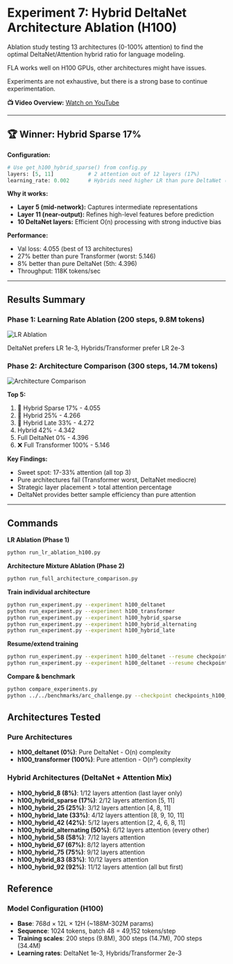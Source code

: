 # Experiment 7: Hybrid DeltaNet Architecture Ablation (H100)

Ablation study testing 13 architectures (0-100% attention) to find the optimal DeltaNet/Attention hybrid ratio for language modeling.

FLA works well on H100 GPUs, other architectures might have issues.

Experiments are not exhaustive, but there is a strong base to continue experimentation.

**📺 Video Overview:** [Watch on YouTube](https://www.youtube.com/watch?v=tf3ESMqDOTY)

---

## 🏆 Winner: Hybrid Sparse 17%

**Configuration:**
```python
# Use get_h100_hybrid_sparse() from config.py
layers: [5, 11]           # 2 attention out of 12 layers (17%)
learning_rate: 0.002      # Hybrids need higher LR than pure DeltaNet (0.001)
```

**Why it works:**
- **Layer 5 (mid-network):** Captures intermediate representations
- **Layer 11 (near-output):** Refines high-level features before prediction  
- **10 DeltaNet layers:** Efficient O(n) processing with strong inductive bias

**Performance:**
- Val loss: 4.055 (best of 13 architectures)
- 27% better than pure Transformer (worst: 5.146)
- 8% better than pure DeltaNet (5th: 4.396)
- Throughput: 118K tokens/sec

---

## Results Summary

### Phase 1: Learning Rate Ablation (200 steps, 9.8M tokens)
![LR Ablation](lr_ablation_h100/lr_ablation_h100_comparison.png)

DeltaNet prefers LR 1e-3, Hybrids/Transformer prefer LR 2e-3

### Phase 2: Architecture Comparison (300 steps, 14.7M tokens)
![Architecture Comparison](architecture_comparison_300steps/architecture_comparison_300steps.png)

**Top 5:**
1. 🥇 Hybrid Sparse 17% - 4.055
2. 🥈 Hybrid 25% - 4.266
3. 🥉 Hybrid Late 33% - 4.272
4. Hybrid 42% - 4.342
5. Full DeltaNet 0% - 4.396
13. ❌ Full Transformer 100% - 5.146

**Key Findings:**
- Sweet spot: 17-33% attention (all top 3)
- Pure architectures fail (Transformer worst, DeltaNet mediocre)
- Strategic layer placement > total attention percentage
- DeltaNet provides better sample efficiency than pure attention

---

## Commands

**LR Ablation (Phase 1)**
```bash
python run_lr_ablation_h100.py
```

**Architecture Mixture Ablation (Phase 2)**
```bash
python run_full_architecture_comparison.py
```

**Train individual architecture**
```bash
python run_experiment.py --experiment h100_deltanet
python run_experiment.py --experiment h100_transformer
python run_experiment.py --experiment h100_hybrid_sparse
python run_experiment.py --experiment h100_hybrid_alternating
python run_experiment.py --experiment h100_hybrid_late
```

**Resume/extend training**
```bash
python run_experiment.py --experiment h100_deltanet --resume checkpoints_h100_deltanet/best_model.pt
python run_experiment.py --experiment h100_deltanet --resume checkpoints_h100_deltanet/best_model.pt --extend-steps 5000
```

**Compare & benchmark**
```bash
python compare_experiments.py
python ../../benchmarks/arc_challenge.py --checkpoint checkpoints_h100_deltanet/best_model.pt
```

## Architectures Tested

### Pure Architectures
- **h100_deltanet (0%)**: Pure DeltaNet - O(n) complexity
- **h100_transformer (100%)**: Pure attention - O(n²) complexity

### Hybrid Architectures (DeltaNet + Attention Mix)
- **h100_hybrid_8 (8%)**: 1/12 layers attention (last layer only)
- **h100_hybrid_sparse (17%)**: 2/12 layers attention [5, 11]
- **h100_hybrid_25 (25%)**: 3/12 layers attention [4, 8, 11]
- **h100_hybrid_late (33%)**: 4/12 layers attention [8, 9, 10, 11]
- **h100_hybrid_42 (42%)**: 5/12 layers attention [2, 4, 6, 8, 11]
- **h100_hybrid_alternating (50%)**: 6/12 layers attention (every other)
- **h100_hybrid_58 (58%)**: 7/12 layers attention
- **h100_hybrid_67 (67%)**: 8/12 layers attention
- **h100_hybrid_75 (75%)**: 9/12 layers attention
- **h100_hybrid_83 (83%)**: 10/12 layers attention
- **h100_hybrid_92 (92%)**: 11/12 layers attention (all but first)

## Reference

### Model Configuration (H100)
- **Base**: 768d × 12L × 12H (~188M-302M params)
- **Sequence**: 1024 tokens, batch 48 = 49,152 tokens/step
- **Training scales**: 200 steps (9.8M), 300 steps (14.7M), 700 steps (34.4M)
- **Learning rates**: DeltaNet 1e-3, Hybrids/Transformer 2e-3
